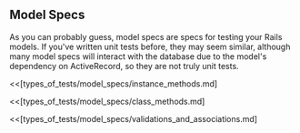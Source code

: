 ## Model Specs

As you can probably guess, model specs are specs for testing your Rails models.
If you've written unit tests before, they may seem similar, although many model
specs will interact with the database due to the model's dependency on
ActiveRecord, so they are not truly unit tests.

<<[types_of_tests/model_specs/instance_methods.md]

<<[types_of_tests/model_specs/class_methods.md]

<<[types_of_tests/model_specs/validations_and_associations.md]
